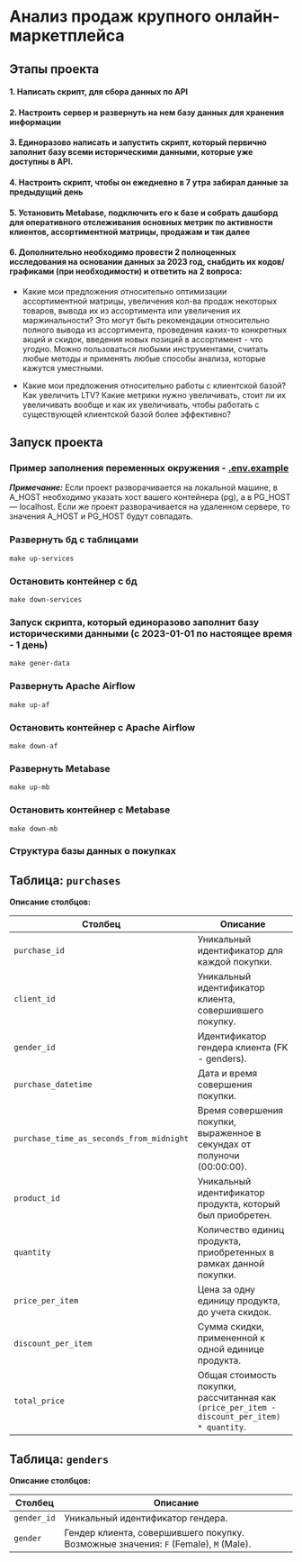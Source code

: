 # Анализ продаж крупного онлайн-маркетплейса
## Этапы проекта
#### 1. Написать скрипт, для сбора данных по API
#### 2. Настроить сервер и развернуть на нем базу данных для хранения информации
#### 3. Единоразово написать и запустить скрипт, который первично заполнит базу всеми историческими данными, которые уже доступны в API.
#### 4. Настроить скрипт, чтобы он ежедневно в 7 утра забирал данные за предыдущий день
#### 5. Установить Metabase, подключить его к базе и собрать дашборд для оперативного отслеживания основных метрик по активности клиентов, ассортиментной матрицы, продажам и так далее
#### 6. Дополнительно необходимо провести 2 полноценных исследования на основании данных за 2023 год, снабдить их кодов/графиками (при необходимости) и ответить на 2 вопроса:
  - Какие мои предложения относительно оптимизации ассортиментной матрицы, увеличения кол-ва продаж некоторых товаров, вывода их из ассортимента или увеличения их маржинальности? Это могут быть рекомендации относительно полного вывода из ассортимента, проведения каких-то конкретных акций и скидок, введения новых позиций в ассортимент - что угодно. Можно пользоваться любыми инструментами, считать любые методы и применять любые способы анализа, которые кажутся уместными.

  - Какие мои предложения относительно работы с клиентской базой? Как увеличить LTV? Какие метрики нужно увеличивать, стоит ли их увеличивать вообще и как их увеличивать, чтобы работать с существующей клиентской базой более эффективно?
## Запуск проекта
### Пример заполнения переменных окружения - [.env.example](.env.example)
***Примечание:*** Если проект разворачивается на локальной машине, в A_HOST необходимо указать хост вашего контейнера (pg), а в PG_HOST — localhost. Если же проект разворачивается на удаленном сервере, то значения A_HOST и PG_HOST будут совпадать.
### Развернуть бд с таблицами
```
make up-services
```
### Остановить контейнер с бд
```
make down-services
```
### Запуск скрипта, который единоразово заполнит базу историческими данными (с 2023-01-01 по настоящее время - 1 день)
```
make gener-data
```
### Развернуть Apache Airflow
```
make up-af
```
### Остановить контейнер с Apache Airflow
```
make down-af
```
### Развернуть Metabase
```
make up-mb
```
### Остановить контейнер с Metabase
```
make down-mb
```
### Структура базы данных о покупках

## Таблица: `purchases`

**Описание столбцов:**

| Столбец                   | Описание                                                                                     |
| ------------------------- |----------------------------------------------------------------------------------------------|
| `purchase_id`            | Уникальный идентификатор для каждой покупки.                                                 |
| `client_id`              | Уникальный идентификатор клиента, совершившего покупку.                                      |
| `gender_id`              | Идентификатор гендера клиента (FK - genders).                                                |
| `purchase_datetime`      | Дата и время совершения покупки.                                                             |
| `purchase_time_as_seconds_from_midnight` | Время совершения покупки, выраженное в секундах от полуночи (00:00:00).                      |
| `product_id`             | Уникальный идентификатор продукта, который был приобретен.                                   |
| `quantity`               | Количество единиц продукта, приобретенных в рамках данной покупки.                           |
| `price_per_item`         | Цена за одну единицу продукта, до учета скидок.                                              |
| `discount_per_item`      | Сумма скидки, примененной к одной единице продукта.                                          |
| `total_price`            | Общая стоимость покупки, рассчитанная как `(price_per_item - discount_per_item) * quantity`. |

## Таблица: `genders`

**Описание столбцов:**

| Столбец                | Описание                                                                                    |
| ---------------------- |---------------------------------------------------------------------------------------------|
| `gender_id`           | Уникальный идентификатор гендера.                                                           |
| `gender`              | Гендер клиента, совершившего покупку. Возможные значения: `F` (Female), `M` (Male).        |
